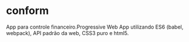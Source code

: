 # conform
App para controle financeiro.Progressive Web App utilizando ES6 (babel, webpack), API padrão da web, CSS3 puro e html5.
